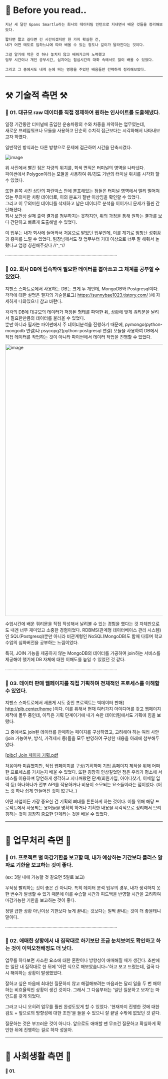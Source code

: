 # 🌟 Before you read..

    지난 세 달간 Gpans Smartlo라는 회사의 데이터팀 인턴으로 지내면서 배운 것들을 정리해보았다.
    
    짧다면 짧고 길다면 긴 시간이겠지만 한 가지 확실한 건,
    내가 어떤 태도로 임하느냐에 따라 배울 수 있는 정도나 깊이가 달라진다는 것이다.
    
    그걸 알기에 작은 것 하나 놓치지 않고 배워가고자 노력했고
    업무 시간이나 개인 공부시간, 심지어는 점심시간의 대화 속에서도 많이 배울 수 있었다.
    
    그리고 그 중에서도 내게 눈에 띄는 영향을 주었던 배움들만 간략하게 정리해보았다.

---

# ⚒️ 기술적 측면 ⚒️

### 📍 01. 대규모 raw 데이터를 직접 정제하여 원하는 인사이트를 도출해냈다.

  일정 기간동안 터미널에 출입한 운송차량의 수와 차종을 파악하는 업무였는데,   
  새로운 프레임워크나 모듈을 사용하고 단순히 수치적 접근보다는 시각화해서 나타내보고자 하였다.
  
  일반적인 방식과는 다른 방향으로 문제에 접근하여 시간을 단축시켰다.

  ![image](https://github.com/baesunny/study_note/assets/133308712/3789f60f-dfb8-4ac1-8872-16840bf8b77f)

  
  위 사진에서 빨간 점은 차량의 위치를, 회색 면적은 터미널의 영역을 나타낸다.  
  파이썬에서 Polygon이라는 모듈을 사용하여 위/경도 기반의 터미널 위치를 시각화 할 수 있었다.

  또한 왼쪽 사진 상단의 파란박스 안에 분포해있는 점들은 터미널 영역에서 멀리 떨어져있는 무의미한 차량 데이터로, 이의 분포가 절반 이상임을 확인할 수 있었다.   
  그리고 이 무의미한 데이터를 삭제하고 남은 데이터로 분석을 이어가니 문제가 훨씬 간단해졌다.   
  회사 보안상 실제 출력 결과를 첨부하지는 못하지만, 위의 과정을 통해 원하는 결과를 보다 간단하고 빠르게 도출해낼 수 있었다.

  이 업무는 내가 회사에 들어와서 처음으로 맡았던 업무인데, 이를 계기로 엄청난 성취감과 흥미를 느낄 수 있었다. 
  팀장님께서도 첫 업무부터 기대 이상으로 너무 잘 해줘서 놀랐다고 엄청 칭찬해주셨다 //^_^//

∙∙∙∙∙∙∙∙∙∙∙∙∙∙∙∙∙∙∙∙∙∙∙∙∙∙∙∙∙∙∙∙∙∙∙∙∙∙∙∙∙∙∙∙∙∙∙∙∙∙∙∙∙∙∙∙∙∙∙∙∙∙∙∙∙∙∙∙∙∙∙∙∙∙∙∙∙∙∙∙∙∙∙∙∙∙∙∙∙∙∙∙

### 📍 02. 회사 DB에 접속하여 필요한 데이터를 뽑아쓰고 그 체계를 공부할 수 있었다.

   지팬스 스마트로에서 사용하는 DB는 크게 두 개인데, MongoDB와 Postgresql이다.   
   각각에 대한 설명은 필자의 기술블로그( https://sunnybae1023.tistory.com/ )에 자세하게 나와있으니 참고 바란다.

   각각의 DB에 대규모의 데이터가 저장된 형태를 파악한 뒤, 상황에 맞게 쿼리문을 날려서 필요한만큼의 데이터를 불러올 수 있었다.   
   뿐만 아니라 필자는 파이썬에서 주 데이터분석을 진행하기 때문에, pymongo(python-mongodb 연결)나 psycopg2(python-postgresql 연결) 모듈을 사용하여
   DB에서 직접 데이터를 작업하는 것이 아니라 파이썬에서 데이터 작업을 진행할 수 있었다.

   <img width="869" alt="image" src="https://github.com/baesunny/study_note/assets/133308712/f7b97cae-9f5a-49a6-bc31-a34858264b15">
   
   수업시간에 배운 쿼리문을 직접 작성해서 날려볼 수 있는 경험을 했다는 것 자체만으로도 내겐 너무 재미있고 소중한 경험이었다.
   RDBMS(관계형 데이터베이스 관리 시스템)인 SQL(Postgresql)뿐만 아니라 비관계형인 NoSQL(MongoDB)도 함께 다루며 학교수업의 심화버전을 공부하는 느낌이었다.

   특히, JOIN 기능을 제공하지 않는 MongoDB의 데이터를 가공하여 join하는 서비스를 제공해야 했기에
   DB 자체에 대한 이해도를 높일 수 있었던 것 같다.

∙∙∙∙∙∙∙∙∙∙∙∙∙∙∙∙∙∙∙∙∙∙∙∙∙∙∙∙∙∙∙∙∙∙∙∙∙∙∙∙∙∙∙∙∙∙∙∙∙∙∙∙∙∙∙∙∙∙∙∙∙∙∙∙∙∙∙∙∙∙∙∙∙∙∙∙∙∙∙∙∙∙∙∙∙∙∙∙∙∙∙∙

### 📍 03. 데이터 판매 웹페이지를 직접 기획하며 전체적인 프로세스를 이해할 수 있었다. 

  지팬스 스마트로에서 새롭게 시도 중인 프로젝트는 빅데이터 판매( http://plb.center/home )이다.
  이를 위해서 현재 여러가지 아이디어를 갖고 웹페이지 제작에 몰두 중인데, 아직은 기획 단계이기에 내가 속한 데이터팀에서도 기획에 힘을 보탰다.

  그 중에서도 join된 데이터를 판매하는 페이지를 구상하였고,
  고려해야 하는 여러 사안(join 가능여부, 방식, 가격제시 등)들을 모두 반영하여 구상한 내용을 아래에 첨부해두었다.

  [[plbc] Join 페이지 기획.pdf](https://github.com/baesunny/study_note/files/15146334/plbc.Join.pdf)

  처음이라 미흡했지만, 직접 웹페이지를 구상/기획하며 기업 홈페이지 제작을 위해 어떠한 프로세스를 거치는지 배울 수 있었다.
  또한 굉장히 인상깊었던 점은 우리가 평소에 서비스를 이용하며 당연하게 생각하고 지나쳐왔던 단계(회원가입, 아이디찾기, 이메일 입력 등) 하나하나가 
  전부 API를 적용하거나 비용이 소모되는 요소들이라는 점이었다. (어느 것 하나 쉽게 만들어진 것이 없구나..)
  
  어떤 사업이든 가장 중요한 건 기획의 뼈대를 튼튼하게 하는 것이다.
  이를 위해 해당 프로젝트에서 사용되는 용어들을 명확히 하거나 
  기획한 내용을 시각적으로 정리해서 브리핑하는 것이 굉장히 중요한 단계라는 것을 배울 수 있었다. 


---

# 👥 업무처리 측면 👥 

### 📍 01. 프로젝트 별 마감기한을 보고할 때, 내가 예상하는 기간보다 플러스 알파로 기한을 보고하는 것이 좋다.
(ex: 3일 내에 가능할 것 같으면 5일로 보고) 

무작정 빨리하는 것이 좋은 건 아니다.
특히 데이터 분석 업무의 경우, 내가 생각하지 못한 변수가 발생할 수 있기 때문에 
이를 수습할 시간과 피드백을 반영할 시간을 고려하여 마감가능한 기한을 보고하는 것이 좋다. 

정말 급한 상황 아닌이상 기한보다 늦게 끝내는 것보다는 일찍 끝내는 것이 더 좋을테니 말이다.

∙∙∙∙∙∙∙∙∙∙∙∙∙∙∙∙∙∙∙∙∙∙∙∙∙∙∙∙∙∙∙∙∙∙∙∙∙∙∙∙∙∙∙∙∙∙∙∙∙∙∙∙∙∙∙∙∙∙∙∙∙∙∙∙∙∙∙∙∙∙∙∙∙∙∙∙∙∙∙∙∙∙∙∙∙∙∙∙∙∙∙∙

### 📍 02. 애매한 상황에서 내 짐작대로 하기보단 조금 눈치보여도 확인하고 하는 것이 이억오천배정도 더 낫다.

업무를 하다보면 사소한 요소에 대한 혼란이나 방향성이 애매해질 때가 생긴다.
초반에는 일단 내 짐작대로 한 뒤에 '이런 식으로 해보았습니다~'하고 보고 드렸는데,
결국 다시 해야하는 상황이 발생했었다.

잘하고 싶은 마음에 최대한 질문하지 않고 해결해보려는 마음과는 달리
일을 두 번 해야하는 비효율적인 상황이 생긴 것이다.
그래서 그 다음부터는 '일단 질문하고 보자'는 마인드를 갖게 되었다.

그러고 나니 오히려 업무를 훨씬 완성도있게 할 수 있었다.
'현재까지 진행한 것에 대한 검토 + 앞으로의 방향성에 대한 조언'을 들을 수 있으니 잘 끝낼 수밖에 없었던 것 같다.

질문하는 것은 부끄러운 것이 아니다. 
앞으로도 애매할 땐 무조건 질문하고 확실하게 확인한 뒤에 진행하는 걸로 하자 성윤아.


---


# 👥 사회생활 측면 👥 

#### 📍 01. 

